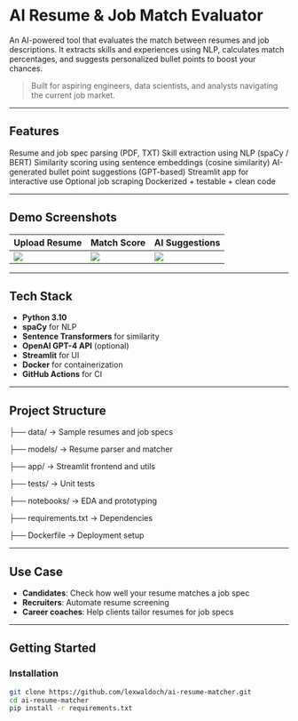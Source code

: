 #  AI Resume & Job Match Evaluator

An AI-powered tool that evaluates the match between resumes and job descriptions. It extracts skills and experiences using NLP, calculates match percentages, and suggests personalized bullet points to boost your chances.

> Built for aspiring engineers, data scientists, and analysts navigating the current job market.

---

## Features

 Resume and job spec parsing (PDF, TXT) 
 Skill extraction using NLP (spaCy / BERT) 
 Similarity scoring using sentence embeddings (cosine similarity) 
 AI-generated bullet point suggestions (GPT-based) 
 Streamlit app for interactive use 
 Optional job scraping 
 Dockerized + testable + clean code

---

## Demo Screenshots

| Upload Resume | Match Score | AI Suggestions |
|---------------|-------------|----------------|
| ![](screenshots/upload.png) | ![](screenshots/match.png) | ![](screenshots/suggestions.png) |

---

## Tech Stack

- **Python 3.10**
- **spaCy** for NLP
- **Sentence Transformers** for similarity
- **OpenAI GPT-4 API** (optional)
- **Streamlit** for UI
- **Docker** for containerization
- **GitHub Actions** for CI

---

## Project Structure
├── data/ → Sample resumes and job specs

├── models/ → Resume parser and matcher

├── app/ → Streamlit frontend and utils

├── tests/ → Unit tests

├── notebooks/ → EDA and prototyping

├── requirements.txt → Dependencies

├── Dockerfile → Deployment setup

---

## Use Case

- **Candidates**: Check how well your resume matches a job spec
- **Recruiters**: Automate resume screening
- **Career coaches**: Help clients tailor resumes for job specs

---

## Getting Started

###  Installation

```bash
git clone https://github.com/lexwaldoch/ai-resume-matcher.git
cd ai-resume-matcher
pip install -r requirements.txt


